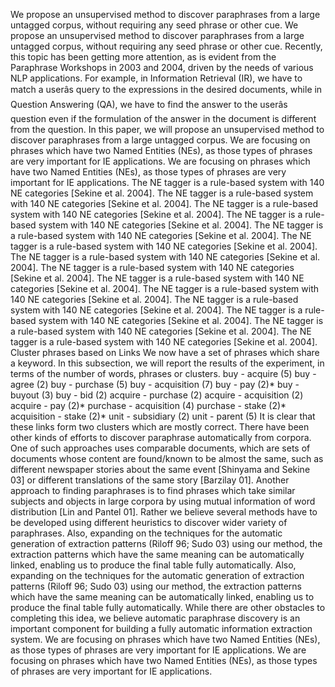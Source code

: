We propose an unsupervised method to discover paraphrases from a large untagged corpus, without requiring any seed phrase or other cue.
We propose an unsupervised method to discover paraphrases from a large untagged corpus, without requiring any seed phrase or other cue.
Recently, this topic has been getting more attention, as is evident from the Paraphrase Workshops in 2003 and 2004, driven by the needs of various NLP applications.
For example, in Information Retrieval (IR), we have to match a userâs query to the expressions in the desired documents, while in Question Answering (QA), we have to find the answer to the userâs question even if the formulation of the answer in the document is different from the question.
In this paper, we will propose an unsupervised method to discover paraphrases from a large untagged corpus.
We are focusing on phrases which have two Named Entities (NEs), as those types of phrases are very important for IE applications.
We are focusing on phrases which have two Named Entities (NEs), as those types of phrases are very important for IE applications.
The NE tagger is a rule-based system with 140 NE categories [Sekine et al. 2004].
The NE tagger is a rule-based system with 140 NE categories [Sekine et al. 2004].
The NE tagger is a rule-based system with 140 NE categories [Sekine et al. 2004].
The NE tagger is a rule-based system with 140 NE categories [Sekine et al. 2004].
The NE tagger is a rule-based system with 140 NE categories [Sekine et al. 2004].
The NE tagger is a rule-based system with 140 NE categories [Sekine et al. 2004].
The NE tagger is a rule-based system with 140 NE categories [Sekine et al. 2004].
The NE tagger is a rule-based system with 140 NE categories [Sekine et al. 2004].
The NE tagger is a rule-based system with 140 NE categories [Sekine et al. 2004].
The NE tagger is a rule-based system with 140 NE categories [Sekine et al. 2004].
The NE tagger is a rule-based system with 140 NE categories [Sekine et al. 2004].
The NE tagger is a rule-based system with 140 NE categories [Sekine et al. 2004].
The NE tagger is a rule-based system with 140 NE categories [Sekine et al. 2004].
The NE tagger is a rule-based system with 140 NE categories [Sekine et al. 2004].
Cluster phrases based on Links We now have a set of phrases which share a keyword.
In this subsection, we will report the results of the experiment, in terms of the number of words, phrases or clusters.
buy - acquire (5) buy - agree (2) buy - purchase (5) buy - acquisition (7) buy - pay (2)* buy - buyout (3) buy - bid (2) acquire - purchase (2) acquire - acquisition (2) acquire - pay (2)* purchase - acquisition (4) purchase - stake (2)* acquisition - stake (2)* unit - subsidiary (2) unit - parent (5) It is clear that these links form two clusters which are mostly correct.
There have been other kinds of efforts to discover paraphrase automatically from corpora.
One of such approaches uses comparable documents, which are sets of documents whose content are found/known to be almost the same, such as different newspaper stories about the same event [Shinyama and Sekine 03] or different translations of the same story [Barzilay 01].
Another approach to finding paraphrases is to find phrases which take similar subjects and objects in large corpora by using mutual information of word distribution [Lin and Pantel 01].
Rather we believe several methods have to be developed using different heuristics to discover wider variety of paraphrases.
Also, expanding on the techniques for the automatic generation of extraction patterns (Riloff 96; Sudo 03) using our method, the extraction patterns which have the same meaning can be automatically linked, enabling us to produce the final table fully automatically.
Also, expanding on the techniques for the automatic generation of extraction patterns (Riloff 96; Sudo 03) using our method, the extraction patterns which have the same meaning can be automatically linked, enabling us to produce the final table fully automatically.
While there are other obstacles to completing this idea, we believe automatic paraphrase discovery is an important component for building a fully automatic information extraction system.
We are focusing on phrases which have two Named Entities (NEs), as those types of phrases are very important for IE applications.
We are focusing on phrases which have two Named Entities (NEs), as those types of phrases are very important for IE applications.